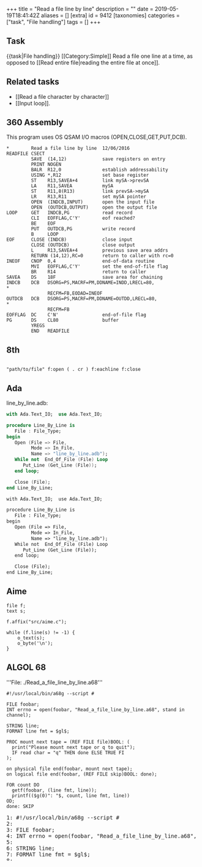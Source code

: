 +++
title = "Read a file line by line"
description = ""
date = 2019-05-19T18:41:42Z
aliases = []
[extra]
id = 9412
[taxonomies]
categories = ["task", "File handling"]
tags = []
+++

## Task

{{task|File handling}} [[Category:Simple]]
Read a file one line at a time,
as opposed to [[Read entire file|reading the entire file at once]].


## Related tasks

* [[Read a file character by character]]
* [[Input loop]].





## 360 Assembly

This program uses OS QSAM I/O macros (OPEN,CLOSE,GET,PUT,DCB).

```360asm
*        Read a file line by line  12/06/2016
READFILE CSECT
         SAVE  (14,12)             save registers on entry
         PRINT NOGEN
         BALR  R12,0               establish addressability
         USING *,R12               set base register
         ST    R13,SAVEA+4         link mySA->prevSA
         LA    R11,SAVEA           mySA
         ST    R11,8(R13)          link prevSA->mySA
         LR    R13,R11             set mySA pointer
         OPEN  (INDCB,INPUT)       open the input file
         OPEN  (OUTDCB,OUTPUT)     open the output file
LOOP     GET   INDCB,PG            read record
         CLI   EOFFLAG,C'Y'        eof reached?
         BE    EOF
         PUT   OUTDCB,PG           write record
         B     LOOP
EOF      CLOSE (INDCB)             close input
         CLOSE (OUTDCB)            close output
         L     R13,SAVEA+4         previous save area addrs
         RETURN (14,12),RC=0       return to caller with rc=0
INEOF    CNOP  0,4                 end-of-data routine
         MVI   EOFFLAG,C'Y'        set the end-of-file flag
         BR    R14                 return to caller
SAVEA    DS    18F                 save area for chaining
INDCB    DCB   DSORG=PS,MACRF=PM,DDNAME=INDD,LRECL=80,                 *
               RECFM=FB,EODAD=INEOF
OUTDCB   DCB   DSORG=PS,MACRF=PM,DDNAME=OUTDD,LRECL=80,                *
               RECFM=FB
EOFFLAG  DC    C'N'                end-of-file flag
PG       DS    CL80                buffer
         YREGS
         END   READFILE
```



## 8th


```forth

"path/to/file" f:open ( . cr ) f:eachline f:close

```



## Ada

line_by_line.adb:

```Ada
with Ada.Text_IO;  use Ada.Text_IO;

procedure Line_By_Line is
   File : File_Type;
begin
   Open (File => File,
         Mode => In_File,
         Name => "line_by_line.adb");
   While not  End_Of_File (File) Loop
      Put_Line (Get_Line (File));
   end loop;

   Close (File);
end Line_By_Line;

```


```txt
with Ada.Text_IO;  use Ada.Text_IO;

procedure Line_By_Line is
   File : File_Type;
begin
   Open (File => File,
         Mode => In_File,
         Name => "line_by_line.adb");
   While not  End_Of_File (File) Loop
      Put_Line (Get_Line (File));
   end loop;

   Close (File);
end Line_By_Line;

```



## Aime


```aime
file f;
text s;

f.affix("src/aime.c");

while (f.line(s) != -1) {
    o_text(s);
    o_byte('\n');
}
```



## ALGOL 68

'''File: ./Read_a_file_line_by_line.a68'''
```algol68
#!/usr/local/bin/a68g --script #

FILE foobar;
INT errno = open(foobar, "Read_a_file_line_by_line.a68", stand in channel);

STRING line;
FORMAT line fmt = $gl$;

PROC mount next tape = (REF FILE file)BOOL: (
  print("Please mount next tape or q to quit");
  IF read char = "q" THEN done ELSE TRUE FI
);

on physical file end(foobar, mount next tape);
on logical file end(foobar, (REF FILE skip)BOOL: done);

FOR count DO
  getf(foobar, (line fmt, line));
  printf(($g(0)": "$, count, line fmt, line))
OD;
done: SKIP
```

<pre style="height:15ex;overflow:scroll">
1: #!/usr/local/bin/a68g --script #
2:
3: FILE foobar;
4: INT errno = open(foobar, "Read_a_file_line_by_line.a68", stand in channel);
5:
6: STRING line;
7: FORMAT line fmt = $gl$;
8:
9: PROC mount next tape = (REF FILE file)BOOL: (
10:   print("Please mount next tape or q to quit");
11:   IF read char = "q" THEN done ELSE TRUE FI
12: );
13:
14: on physical file end(foobar, mount next tape);
15: on logical file end(foobar, (REF FILE skip)BOOL: done);
16:
17: FOR count DO
18:   getf(foobar, (line fmt, line));
19:   printf(($g(0)": "$, count, line fmt, line))
20: OD;
21: done: SKIP

```



## Astro


```python
for line in lines open('input.txt'):
    print line

```



## ARM Assembly

```ARM Assembly

/* ARM assembly Raspberry PI  */
/*  program readfile.s   */

/* Constantes    */
.equ STDOUT, 1                           @ Linux output console
.equ EXIT,   1                           @ Linux syscall
.equ READ,   3
.equ WRITE,  4
.equ OPEN,   5
.equ CLOSE,  6

.equ O_RDWR,  0x0002                    @ open for reading and writing

.equ BUFFERSIZE,          100
.equ LINESIZE,            100

/*******************************************/
/* Structures                               */
/********************************************/
/* structure read file*/
    .struct  0
readfile_Fd:                           @ File descriptor
    .struct  readfile_Fd + 4
readfile_buffer:                       @ read buffer
    .struct  readfile_buffer + 4
readfile_buffersize:                   @ buffer size
    .struct  readfile_buffersize + 4
readfile_line:                         @ line buffer
    .struct  readfile_line + 4
readfile_linesize:                     @ line buffer size
    .struct  readfile_linesize + 4
readfile_pointer:
    .struct  readfile_pointer + 4      @ read pointer  (init to buffer size + 1)
readfile_end:
/* Initialized data */
.data
szFileName:              .asciz "fictest.txt"
szCarriageReturn:        .asciz "\n"
/* datas error display */
szMessErreur:        .asciz "Error detected.\n"
szMessErr:           .ascii "Error code hexa : "
sHexa:               .space 9,' '
                     .ascii "  decimal :  "
sDeci:               .space 15,' '
                     .asciz "\n"

/* UnInitialized data */
.bss
sBuffer:             .skip BUFFERSIZE             @ buffer result
szLineBuffer:        .skip LINESIZE
.align 4
stReadFile:          .skip readfile_end

/*  code section */
.text
.global main
main:
    ldr r0,iAdrszFileName               @ File name
    mov r1,#O_RDWR                      @  flags
    mov r2,#0                           @ mode
    mov r7,#OPEN                        @ open file
    svc #0
    cmp r0,#0                           @ error ?
    ble error
    ldr r1,iAdrstReadFile               @ init struture readfile
    str r0,[r1,#readfile_Fd]            @ save FD in structure
    ldr r0,iAdrsBuffer                  @ buffer address
    str r0,[r1,#readfile_buffer]
    mov r0,#BUFFERSIZE                  @ buffer size
    str r0,[r1,#readfile_buffersize]
    ldr r0,iAdrszLineBuffer             @ line buffer address
    str r0,[r1,#readfile_line]
    mov r0,#LINESIZE                    @ line buffer size
    str r0,[r1,#readfile_linesize]
    mov r0,#BUFFERSIZE + 1              @ init read pointer
    str r0,[r1,#readfile_pointer]
1:                                      @ begin read loop
    mov r0,r1
    bl readLineFile
    cmp r0,#0
    beq end                             @ end loop
    blt error

    ldr r0,iAdrszLineBuffer             @  display line
    bl affichageMess
    ldr r0,iAdrszCarriageReturn         @ display line return
    bl affichageMess
    b 1b                                @ and loop

end:
    ldr r1,iAdrstReadFile
    ldr r0,[r1,#readfile_Fd]            @ load FD to structure
    mov r7, #CLOSE                      @ call system close file
    svc #0
    cmp r0,#0
    blt error
    mov r0,#0                           @ return code
    b 100f
error:
    ldr r1,iAdrszMessErreur             @ error message
    bl   displayError
    mov r0,#1                           @ return error code
100:                                    @ standard end of the program
    mov r7, #EXIT                       @ request to exit program
    svc 0                               @ perform system call
iAdrsBuffer:               .int sBuffer
iAdrszFileName:            .int szFileName
iAdrszMessErreur:          .int szMessErreur
iAdrszCarriageReturn:      .int szCarriageReturn
iAdrstReadFile:            .int stReadFile
iAdrszLineBuffer:          .int szLineBuffer
/******************************************************************/
/*     sub strings  index start  number of characters             */
/******************************************************************/
/* r0 contains the address of the structure */
/* r0 returns number of characters or -1 if error */
readLineFile:
    push {r1-r8,lr}                             @ save  registers
    mov r4,r0                                   @ save structure
    ldr r1,[r4,#readfile_buffer]
    ldr r2,[r4,#readfile_buffersize]
    ldr r5,[r4,#readfile_pointer]
    ldr r6,[r4,#readfile_linesize]
    ldr r7,[r4,#readfile_buffersize]
    ldr r8,[r4,#readfile_line]
    mov r3,#0                                   @ line pointer
    strb r3,[r8,r3]                             @ store zéro in line buffer
    cmp r5,r2                                   @ pointer buffer < buffer size ?
    ble 2f                                      @ no file read
1:                                              @ loop read file
    ldr r0,[r4,#readfile_Fd]
    mov r7,#READ                                @ call system read file
    svc 0
    cmp r0,#0                                   @ error read or end ?
    ble 100f
    mov r7,r0                                   @ number of read characters
    mov r5,#0                                   @ init buffer pointer

2:                                              @ begin loop copy characters
    ldrb r0,[r1,r5]                             @ load 1 character read buffer
    cmp r0,#0x0A                                @ end line ?
    beq 4f
    strb r0,[r8,r3]                             @ store character in line buffer
    add r3,#1                                   @ increment pointer line
    cmp r3,r6
    movgt r0,#-2                                @ line buffer too small -> error
    bgt 100f
    add r5,#1                                   @ increment buffer pointer
    cmp r5,r2                                   @ end buffer ?
    bge 1b                                      @ yes new read
    cmp r5,r7                                   @ read characters ?
    blt 2b                                      @ no loop
                                                @ final
    cmp r3,#0                                   @ no characters in line buffer ?
    beq 100f
4:
    mov r0,#0
    strb r0,[r8,r3]                             @ store zéro final
    add r5,#1
    str r5,[r4,#readfile_pointer]               @ store pointer in structure
    str r7,[r4,#readfile_buffersize]            @ store number of last characters
    mov r0,r3                                   @ return length of line
100:
    pop {r1-r8,lr}                              @ restaur registers
    bx lr                                       @ return

/******************************************************************/
/*     display text with size calculation                         */
/******************************************************************/
/* r0 contains the address of the message */
affichageMess:
    push {r0,r1,r2,r7,lr}                       @ save  registers
    mov r2,#0                                   @ counter length */
1:                                              @ loop length calculation
    ldrb r1,[r0,r2]                             @ read octet start position + index
    cmp r1,#0                                   @ if 0 its over
    addne r2,r2,#1                              @ else add 1 in the length
    bne 1b                                      @ and loop
                                                @ so here r2 contains the length of the message
    mov r1,r0                                   @ address message in r1
    mov r0,#STDOUT                              @ code to write to the standard output Linux
    mov r7, #WRITE                              @ code call system "write"
    svc #0                                      @ call system
    pop {r0,r1,r2,r7,lr}                        @ restaur registers
    bx lr                                       @ return
/***************************************************/
/*   display error message                        */
/***************************************************/
/* r0 contains error code  r1 : message address */
displayError:
    push {r0-r2,lr}                         @ save registers
    mov r2,r0                               @ save error code
    mov r0,r1
    bl affichageMess
    mov r0,r2                               @ error code
    ldr r1,iAdrsHexa
    bl conversion16                         @ conversion hexa
    mov r0,r2                               @ error code
    ldr r1,iAdrsDeci                        @ result address
    bl conversion10S                        @ conversion decimale
    ldr r0,iAdrszMessErr                    @ display error message
    bl affichageMess
100:
    pop {r0-r2,lr}                          @ restaur registers
    bx lr                                   @ return
iAdrszMessErr:                 .int szMessErr
iAdrsHexa:                     .int sHexa
iAdrsDeci:                     .int sDeci
/******************************************************************/
/*     Converting a register to hexadecimal                      */
/******************************************************************/
/* r0 contains value and r1 address area   */
conversion16:
    push {r1-r4,lr}                          @ save registers
    mov r2,#28                               @ start bit position
    mov r4,#0xF0000000                       @ mask
    mov r3,r0                                @ save entry value
1:                                           @ start loop
    and r0,r3,r4                             @ value register and mask
    lsr r0,r2                                @ move right
    cmp r0,#10                               @ compare value
    addlt r0,#48                             @ <10  ->digit
    addge r0,#55                             @ >10  ->letter A-F
    strb r0,[r1],#1                          @ store digit on area and + 1 in area address
    lsr r4,#4                                @ shift mask 4 positions
    subs r2,#4                               @ counter bits - 4 <= zero  ?
    bge 1b                                   @ no -> loop

100:
    pop {r1-r4,lr}                                     @ restaur registers
    bx lr
/***************************************************/
/*  Converting a register to a signed decimal      */
/***************************************************/
/* r0 contains value and r1 area address    */
conversion10S:
    push {r0-r4,lr}       @ save registers
    mov r2,r1             @ debut zone stockage
    mov r3,#'+'           @ par defaut le signe est +
    cmp r0,#0             @ negative number ?
    movlt r3,#'-'         @ yes
    mvnlt r0,r0           @ number inversion
    addlt r0,#1
    mov r4,#10            @ length area
1:                        @ start loop
    bl divisionpar10U
    add r1,#48            @ digit
    strb r1,[r2,r4]       @ store digit on area
    sub r4,r4,#1          @ previous position
    cmp r0,#0             @ stop if quotient = 0
    bne 1b

    strb r3,[r2,r4]       @ store signe
    subs r4,r4,#1         @ previous position
    blt  100f             @ if r4 < 0 -> end

    mov r1,#' '           @ space
2:
    strb r1,[r2,r4]       @store byte space
    subs r4,r4,#1         @ previous position
    bge 2b                @ loop if r4 > 0
100:
    pop {r0-r4,lr}        @ restaur registers
    bx lr
/***************************************************/
/*   division par 10   unsigned                    */
/***************************************************/
/* r0 dividende   */
/* r0 quotient    */
/* r1 remainder   */
divisionpar10U:
    push {r2,r3,r4, lr}
    mov r4,r0                                          @ save value
    //mov r3,#0xCCCD                                   @ r3 <- magic_number lower  raspberry 3
    //movt r3,#0xCCCC                                  @ r3 <- magic_number higter raspberry 3
    ldr r3,iMagicNumber                                @ r3 <- magic_number    raspberry 1 2
    umull r1, r2, r3, r0                               @ r1<- Lower32Bits(r1*r0) r2<- Upper32Bits(r1*r0)
    mov r0, r2, LSR #3                                 @ r2 <- r2 >> shift 3
    add r2,r0,r0, lsl #2                               @ r2 <- r0 * 5
    sub r1,r4,r2, lsl #1                               @ r1 <- r4 - (r2 * 2)  = r4 - (r0 * 10)
    pop {r2,r3,r4,lr}
    bx lr                                              @ leave function
iMagicNumber:  	.int 0xCCCCCCCD


```



## AutoHotkey



```AutoHotkey
; --> Prompt the user to select the file being read

FileSelectFile, File, 1, %A_ScriptDir%, Select the (text) file to read, Documents (*.txt) ; Could of course be set to support other filetypes
If Errorlevel ; If no file selected
	ExitApp

; --> Main loop: Input (File), Output (Text)

Loop
{
FileReadLine, Line, %File%, %A_Index% ; Reads line N (where N is loop iteration)
if Errorlevel ; If line does not exist, break loop
	break
Text .= A_Index ". " Line . "`n" ; Appends the line to the variable "Text", adding line number before & new line after
}

; --> Delivers the output as a text file

FileDelete, Output.txt ; Makes sure output is clear before writing
FileAppend, %Text%, Output.txt ; Writes the result to Output.txt
Run Output.txt ; Shows the created file
```



## AWK

Reading files line-by-line is the standard operation of awk.

'''One-liner:'''

```AWK
awk '{ print $0 }' filename
```


'''Shorter:'''

Printing the input is the default-action for matching lines,
and "1" evaluates to "True",

so this is the shortest possible awk-program
(not counting the [[Empty program]]):

```AWK
awk '1' filename
```


'''Longer:'''

Reading several files, with some processing:

```AWK
# usage: awk  -f readlines.awk  *.txt
BEGIN  { print "# Reading..." }
FNR==1 { f++; print "# File #" f, ":", FILENAME }
/^#/   { c++; next }               # skip lines starting with "#", but count them
/you/  { gsub("to", "TO") }        # change text in lines with "you" somewhere
/TO/   { print FNR,":",$0; next }  # print with line-number
       { print }                   # same as "print $0"
END    { print "# Done with", f, "file(s), with a total of", NR, "lines." }
END    { print "# Comment-lines:", c }
```

Note:
* The variables c and f are initialized automatically to 0
*  NR is the number of records read so far, for all files read
* FNR is the number of records read from the current file
* There can be multiple BEGIN and END-blocks
```txt

# This is the file input.txt
you can use it
to provide input
to your program to do
some processing.

```

```txt

# Reading...
# File #1 : input.txt
you can use it
to provide input
4 : TO your program TO do
some processing.
# Done with 1 file(s), with a total of 5 lines.
# Comment-lines: 1

```



## BASIC


=
## BaCon
=

```freebasic
' Read a file line by line
filename$ = "readlines.bac"
OPEN filename$ FOR READING AS fh
READLN fl$ FROM fh
WHILE ISFALSE(ENDFILE(fh))
    INCR lines
    READLN fl$ FROM fh
WEND
PRINT lines, " lines in ", filename$
CLOSE FILE fh
```


```txt
prompt$ ./readlines
10 lines in readlines.bac
```


==={{header|IS-BASIC}}===
<lang IS-BASIC>100 INPUT PROMPT "Filename: ":NAME$
110 OPEN #1:NAME$ ACCESS INPUT
120 COPY FROM #1 TO #0
130 CLOSE #1
```


=
## Locomotive Basic
=


```locobasic
10 OPENIN"foo.txt"
20 WHILE NOT EOF
30 LINE INPUT#9,i$
40 PRINT i$
50 WEND
```


=
## ZX Spectrum Basic
=
The tape recorder interface does not support fragmented reads, because tape recorder start and stop is not atomic, (and a leadin is required for tape input).
However, the microdrive does support fragmented reads.
In the following example, we read a file line by line from a file on microdrive 1.


```basic
10 REM open my file for input
20 OPEN #4;"m";1;"MYFILE": REM stream 4 is the first available for general purpose
30 INPUT #4; LINE a$: REM a$ will hold our line from the file
40 REM because we do not know how many lines are in the file, we need an error trap
50 REM to gracefully exit when the file is read. (omitted from this example)
60 REM to prevent an error at end of file, place a handler here
100 GOTO 30
```



## Batch File

This takes account on the blank lines, because FOR ignores blank lines when reading a file.

```dos
@echo off
rem delayed expansion must be disabled before the FOR command.
setlocal disabledelayedexpansion
for /f "tokens=1* delims=]" %%A in ('type "File.txt"^|find /v /n ""') do (
	set var=%%B
	setlocal enabledelayedexpansion
		echo(!var!
	endlocal
)
```



## BBC BASIC

This method is appropriate if the lines are terminated by a single CR or LF:

```bbcbasic
      file% = OPENIN("*.txt")
      IF file%=0 ERROR 100, "File could not be opened"
      WHILE NOT EOF#file%
        a$ = GET$#file%
      ENDWHILE
      CLOSE #file%
```

This method is appropriate if the lines are terminated by a CRLF pair:

```bbcbasic
      file% = OPENIN("*.txt")
      IF file%=0 ERROR 100, "File could not be opened"
      WHILE NOT EOF#file%
        INPUT #file%, a$
        IF ASCa$=10 a$ = MID$(a$,2)
      ENDWHILE
      CLOSE #file%
```



## Bracmat

<code>fil</code> is a relatively low level Bracmat function for manipulating files. Depending on the parameters it opens, closes, reads, writes a file or reads or sets the file position.

```bracmat
  fil$("test.txt",r)    { r opens a text file, rb opens a binary file for reading }
& fil$(,STR,\n)         { first argument empty: same as before (i.e. "test.txt") }
                        { if \n were replaced by e.g. "\n\t " we would read word-wise instead }
& 0:?lineno
&   whl
  ' ( fil$:(?line.?sep) { "sep" contains found stop character, i.e. \n }
    & put$(line (1+!lineno:?lineno) ":" !line \n)
    )
& (fil$(,SET,-1)|);     { Setting file position before start closes file, and fails.
                          Therefore the | }
```



## Brat


```brat
include :file

file.each_line "foobar.txt" { line |
  p line
}
```



## C


### with fgets


```c
/*
 * Read (and write) the standard input file
 * linie-by-line. This version is for ASCII
 * encoded text files.
 */
#include <stdio.h>

/*
 * BUFSIZE is a max size of line plus 1.
 *
 * It would be nice to dynamically allocate  bigger buffer for longer lines etc.
 * - but this example is as simple as possible. Dynamic buffer allocation from
 * the heap may not be a good idea as it seems, because it can cause memory
 * segmentation in embeded systems.
 */
#define BUFSIZE 1024

int main(void)
{
    static char buffer[BUFSIZE];

    /*
     * Never use gets() instead fgets(), because gets()
     * is a really unsafe function.
     */
    while (fgets(buffer, BUFSIZE, stdin))
        puts(buffer);

    return 0;
}
```



### with getline


```C
// From manpage for "getline"

#include <stdio.h>
#include <stdlib.h>

int main(void)
{
	FILE *stream;
	char *line = NULL;
	size_t len = 0;
	ssize_t read;

	stream = fopen("file.txt", "r");
	if (stream == NULL)
		exit(EXIT_FAILURE);

	while ((read = getline(&line, &len, stream)) != -1) {
		printf("Retrieved line of length %u :\n", read);
		printf("%s", line);
	}

	free(line);
	fclose(stream);
	exit(EXIT_SUCCESS);
}
```


=== Using mmap() ===
Implementation using mmap syscall.  Works on Linux 2.6.* and on *BSDs.  Line reading routine takes a callback function, each line is passed into callback as begin and end pointer.  Let OS handle your memory pages, we don't need no stinking mallocs.

```c
#include <stdio.h>
#include <sys/types.h>
#include <sys/stat.h>
#include <fcntl.h>
#include <unistd.h>
#include <sys/mman.h>
#include <errno.h>
#include <err.h>

int read_lines(const char * fname, int (*call_back)(const char*, const char*))
{
        int fd = open(fname, O_RDONLY);
        struct stat fs;
        char *buf, *buf_end;
        char *begin, *end, c;

        if (fd == -1) {
                err(1, "open: %s", fname);
                return 0;
        }

        if (fstat(fd, &fs) == -1) {
                err(1, "stat: %s", fname);
                return 0;
        }

        /* fs.st_size could have been 0 actually */
        buf = mmap(0, fs.st_size, PROT_READ, MAP_SHARED, fd, 0);
        if (buf == (void*) -1) {
                err(1, "mmap: %s", fname);
                close(fd);
                return 0;
        }

        buf_end = buf + fs.st_size;

        begin = end = buf;
        while (1) {
                if (! (*end == '\r' || *end == '\n')) {
                        if (++end < buf_end) continue;
                } else if (1 + end < buf_end) {
                        /* see if we got "\r\n" or "\n\r" here */
                        c = *(1 + end);
                        if ( (c == '\r' || c == '\n') && c != *end)
                                ++end;
                }

                /* call the call back and check error indication. Announce
                   error here, because we didn't tell call_back the file name */
                if (! call_back(begin, end)) {
                        err(1, "[callback] %s", fname);
                        break;
                }

                if ((begin = ++end) >= buf_end)
                        break;
        }

        munmap(buf, fs.st_size);
        close(fd);
        return 1;
}

int print_line(const char* begin, const char* end)
{
        if (write(fileno(stdout), begin, end - begin + 1) == -1) {
                return 0;
        }
        return 1;
}

int main()
{
        return read_lines("test.ps", print_line) ? 0 : 1;
}

```



## C++

```cpp
#include <fstream>
#include <string>
#include <iostream>

int main( int argc , char** argv ) {
   int linecount = 0 ;
   std::string line  ;
   std::ifstream infile( argv[ 1 ] ) ; // input file stream
   if ( infile ) {
      while ( getline( infile , line ) ) {
	 std::cout << linecount << ": "
                   << line      << '\n' ;  //supposing '\n' to be line end
	 linecount++ ;
      }
   }
   infile.close( ) ;
   return 0 ;
}
```



### =using std::getline=


```txt

"thefile.txt"
888 4432
100  -25
doggie

```



```cpp

#include <fstream>
#include <iostream>
#include <sstream>
#include <string>

int main()
{
  std::ifstream infile("thefile.txt");
  std::string line;
  while (std::getline(infile, line) )
     {
        std::istringstream iss(line);
        int a, b;
        if (!(iss >> a >> b)) { break; } // if no error a and b get values from file

        std::cout << "a:\t" << a <<"\n";
        std::cout << "b:\t" << b <<"\n";
     }
      std::cout << "finished" << std::endl;
}
```


```txt

a: 888
b: 4432
a: 100
b: -25
finished


```



```cpp
#include <Core/Core.h>

using namespace Upp;

CONSOLE_APP_MAIN
{
	FileIn in(CommandLine()[0]);
	while(in && !in.IsEof())
		Cout().PutLine(in.GetLine());
}
```



## C#

'File.ReadLines' reads the lines of a file which could easily be stepped through.

```c#
foreach (string readLine in File.ReadLines("FileName"))
  DoSomething(readLine);
```

A full code may look like;

```c#
using System;
using System.IO;
using System.Text;

namespace RosettaCode
{
  internal class Program
  {
    private static void Main()
    {
      var sb = new StringBuilder();
      string F = "File.txt";

      // Read a file, line by line.
      try
      {
        foreach (string readLine in File.ReadLines(F))
        {
          // Use the data in some way...
          sb.Append(readLine);
          sb.Append("\n");
        }
      }
      catch (Exception exception)
      {
        Console.WriteLine(exception.Message);
        Environment.Exit(1);
      }

      // Preset the results
      Console.WriteLine(sb.ToString());
    }
  }
}
```



## Clojure



```Clojure

(with-open [r (clojure.java.io/reader "some-file.txt")]
   (doseq [l (line-seq r)]
     (println l)))

```



## COBOL


```cobol
       IDENTIFICATION DIVISION.
       PROGRAM-ID. read-file-line-by-line.

       ENVIRONMENT DIVISION.
       INPUT-OUTPUT SECTION.
       FILE-CONTROL.
           SELECT input-file ASSIGN TO "input.txt"
               ORGANIZATION LINE SEQUENTIAL
               FILE STATUS input-file-status.

       DATA DIVISION.
       FILE SECTION.
       FD  input-file.
       01  input-record PIC X(256).

       WORKING-STORAGE SECTION.
       01  input-file-status PIC 99.
           88  file-is-ok    VALUE 0.
           88  end-of-file   VALUE 10.

       01  line-count        PIC 9(6).

       PROCEDURE DIVISION.
           OPEN INPUT input-file
           IF NOT file-is-ok
               DISPLAY "The file could not be opened."
               GOBACK
           END-IF

           PERFORM VARYING line-count FROM 1 BY 1 UNTIL end-of-file
               READ input-file
               DISPLAY line-count ": " FUNCTION TRIM(input-record)
           END-PERFORM

           CLOSE input-file

           GOBACK
           .
```



## CoffeeScript

```coffeescript

# This module shows two ways to read a file line-by-line in node.js.
fs = require 'fs'

# First, let's keep things simple, and do things synchronously.  This
# approach is well-suited for simple scripts.
do ->
  fn = "read_file.coffee"
  for line in fs.readFileSync(fn).toString().split '\n'
    console.log line
  console.log "DONE SYNC!"

# Now let's complicate things.
#
# Use the following code when files are large, and memory is
# constrained and/or where you want a large amount of concurrency.
#
# Protocol:
#   Call LineByLineReader, which calls back to you with a reader.
#   The reader has two methods.
#      next_line: call to this when you want a new line
#      close: call this when you are done using the file before
#         it has been read completely
#
#   When you call next_line, you must supply two callbacks:
#     line_cb: called back when there is a line of text
#     done_cb: called back when there is no more text in the file
LineByLineReader = (fn, cb) ->
  fs.open fn, 'r', (err, fd) ->
    bufsize = 256
    pos = 0
    text = ''
    eof = false
    closed = false
    reader =
      next_line: (line_cb, done_cb) ->
        if eof
          if text
            last_line = text
            text = ''
            line_cb last_line
          else
            done_cb()
          return

        new_line_index = text.indexOf '\n'
        if new_line_index >= 0
          line = text.substr 0, new_line_index
          text = text.substr new_line_index + 1, text.length - new_line_index - 1
          line_cb line
        else
          frag = new Buffer(bufsize)
          fs.read fd, frag, 0, bufsize, pos, (err, bytesRead) ->
            s = frag.toString('utf8', 0, bytesRead)
            text += s
            pos += bytesRead
            if (bytesRead)
              reader.next_line line_cb, done_cb
            else
              eof = true
              fs.closeSync(fd)
              closed = true
              reader.next_line line_cb, done_cb
        close: ->
          # The reader should call this if they abandon mid-file.
          fs.closeSync(fd) unless closed

    cb reader

# Test our interface here.
do ->
  console.log '---'
  fn = 'read_file.coffee'
  LineByLineReader fn, (reader) ->
    callbacks =
      process_line: (line) ->
         console.log line
         reader.next_line callbacks.process_line, callbacks.all_done
      all_done: ->
        console.log "DONE ASYNC!"
    reader.next_line callbacks.process_line, callbacks.all_done

```



## Common Lisp


```lisp
(with-open-file (input "file.txt")
   (loop for line = (read-line input nil)
      while line do (format t "~a~%" line)))
```



## D


```d
void main() {
    import std.stdio;

    foreach (line; "read_a_file_line_by_line.d".File.byLine)
        line.writeln;
}
```

The File is managed by reference count, and it gets closed when it gets out of scope or it changes. The 'line' is a char[] (with newline), so if you need a string you have to idup it.

## DCL


```DCL
$ open input input.txt
$ loop:
$  read /end_of_file = done input line
$  goto loop
$ done:
$ close input
```


## Delphi


```Delphi

   procedure ReadFileByLine;
   var
      TextFile: text;
      TextLine: String;
   begin
      Assign(TextFile, 'c:\test.txt');
      Reset(TextFile);
      while not Eof(TextFile) do
         Readln(TextFile, TextLine);
      CloseFile(TextFile);
   end;

```

The example file (above) '''"c:\test.txt"''' is assigned to the text file variable '''"TextFile"''' is opened and any line is read in a loop into the string variable '''"TextLine"'''.


```Delphi

procedure ReadFileByLine;
   var
      TextLines :  TStringList;
      i         :  Integer;
   begin
      TextLines := TStringList.Create;
      TextLines.LoadFromFile('c:\text.txt');
      for i := 0 to TextLines.count -1 do
      ShowMessage(TextLines[i]);
   end;

```


Above uses the powerful utility classs type [http://www.delphibasics.co.uk/RTL.asp?Name=TStringList TStringList]  from Classes Unit

See also GNU LGPL (Delphi replacement) [http://www.lazarus.freepascal.org/ Lazarus IDE FreePascal] and specifically [http://wiki.lazarus.freepascal.org/TString_List-TString_Tutorial Lazarus FreePascal Equivalent for TStringList]

## Elena

ELENA 4.x :

```elena
import system'io;
import extensions;
import extensions'routines;

public program()
{
    File.assign:"file.txt".forEachLine(printingLn)
}
```



## Elixir

Two Slightly different solutions in the FileReader namespace

```Elixir

  defmodule FileReader do
    # Create a File.Stream and inspect each line
    def by_line(path) do
      File.stream!(path)
        |> Stream.map(&(IO.inspect(&1)))
	|> Stream.run
      end

    def bin_line(path) do
    # Build the stream in binary instead for performance increase
      case File.open(path) do
        # File returns a tuple, {:ok,file}, if successful
        {:ok, file} ->
	  IO.binstream(file, :line)
	    |> Stream.map(&(IO.inspect(&1)))
	    |> Stream.run
	# And returns {:error,reason} if unsuccessful
	{:error,reason} ->
	# Use Erlang's format_error to return an error string
	  :file.format_error(reason)
      end
    end
  end

```



## Erlang

read_a_file_line_by_line:into_list/1 is used by [[Read_a_specific_line_from_a_file]]. If this task is updated keep backwards compatibility, or change [[Read_a_specific_line_from_a_file]], too.

```erlang

-module( read_a_file_line_by_line ).

-export( [into_list/1] ).

into_list( File ) ->
        {ok, IO} = file:open( File, [read] ),
        into_list( io:get_line(IO, ''), IO, [] ).


into_list( eof, _IO, Acc ) -> lists:reverse( Acc );
into_list( {error, _Error}, _IO, Acc ) -> lists:reverse( Acc );
into_list( Line, IO, Acc ) -> into_list( io:get_line(IO, ''), IO, [Line | Acc] ).

```


```txt

6> read_a_file_line_by_line:into_list("read_a_file_line_by_line.erl").
["-module( read_a_file_line_by_line ).\n","\n",
 "-export( [into_list/1] ).\n","\n","into_list( File ) ->\n",
 "\t{ok, IO} = file:open( File, [read] ),\n",
 "\tinto_list( io:get_line(IO, ''), IO, [] ).\n","\n","\n",
 "into_list( eof, _IO, Acc ) -> lists:reverse( Acc );\n",
 "into_list( {error, _Error}, _IO, Acc ) -> lists:reverse( Acc );\n",
 "into_list( Line, IO, Acc ) -> into_list( io:get_line(IO, ''), IO, [Line | Acc] ).\n"]

```



## ERRE


```ERRE

PROGRAM LETTURA

EXCEPTION
    FERROR%=TRUE        ! si e' verificata l'eccezione !
    PRINT("Il file richiesto non esiste .....")
END EXCEPTION

BEGIN
    FERROR%=FALSE
    PRINT("Nome del file";)
    INPUT(FILE$)      ! chiede il nome del file
    OPEN("I",1,FILE$) ! apre un file sequenziale in lettura
      IF NOT FERROR% THEN
         REPEAT
           INPUT(LINE,#1,CH$)   ! legge una riga ....
           PRINT(CH$)           ! ... la stampa ...
         UNTIL EOF(1)           ! ... fine a fine file
      END IF
      PRINT
    CLOSE(1)          ! chiude il file
END PROGRAM

```

From ERRE manual: use an EXCEPTION to trap a "file not found" error. If you change INPUT(LINE statement with a GET you can read the file one character at time.


## Euphoria


```euphoria
constant cmd = command_line()
constant filename = cmd[2]
constant fn = open(filename,"r")
integer i
i = 1
object x
while 1 do
    x = gets(fn)
    if atom(x) then
        exit
    end if
    printf(1,"%2d: %s",{i,x})
    i += 1
end while
close(fn)
```


```txt
 1: constant cmd = command_line()
 2: constant filename = cmd[2]
 3: constant fn = open(filename,"r")
 4: integer i
 5: i = 1
 6: object x
 7: while 1 do
 8:     x = gets(fn)
 9:     if atom(x) then
10:         exit
11:     end if
12:     printf(1,"%2d: %s",{i,x})
13:     i += 1
14: end while
15: close(fn)

```



=={{header|F_Sharp|F#}}==
Using DotNet's [http://msdn.microsoft.com/en-us/library/dd383503.aspx System.IO.File.ReadLines] iterator:

```fsharp
open System.IO

[<EntryPoint>]
let main argv =
    File.ReadLines(argv.[0]) |> Seq.iter (printfn "%s")
    0
```



## Factor



```factor
 "path/to/file" utf8 [ [ readln dup [ print ] when* ] loop ] with-file-reader
```



## Fantom


Reads each line from the file "data.txt".


```fantom

class Main
{
  Void main ()
  {
    File (`data.txt`).eachLine |Str line|
    {
      echo ("Line: $line")
    }
  }
}

```



## Forth



```forth
4096 constant max-line

: third ( A b c -- A b c A )
  >r over r> swap ;

: read-lines ( fileid -- )
  begin  pad max-line third read-line throw
  while  pad swap  ( fileid c-addr u )  \ string excludes the newline
         2drop
  repeat 2drop ;
```



## Fortran


### Old Fortran

Usually, one reads a file with some idea what is in the file and some purpose behind reading it. For this task, suppose that the file just contains plain text, and the text is to be listed, line by line, to the end of the file. The remaining question is how long is the longest record? Some systems enable the reading of a record into a variable that is made big enough to hold whatever the record contains, though perhaps only up to some integer limit such as 65535. Fortran 2000 has formalised the provision of character variables whose size is determined when assigned to (as in <code>TEXT = "This"//"That"</code> where character variable TEXT is reallocated memory so as to hold eight characters, as needed for the assignment) but without a F2000 compiler to test, it is not clear that this arrangement will work for READ statements as well.

So one is faced again with the question "How long is a piece of string?" when choosing a predefined size. I have confronted a singularly witless format for supplying electricity data that would write up to an entire year's worth of half-hourly values to one line though it might be used to write just a few day's worth of data also. The header line specified the date and time slot for each column as <code>Country,Island,Node,MEAN Energy,01AUG2010 Daily ENERGY,01AUG2010 01,01AUG2010 02,01AUG2010 03, ''etc.''</code> so all-in-all it was less trouble to specify CHARACTER*246810 for the input record scratchpad so as not to have to struggle with piecemeal input. In this example, change the value of ENUFF.

A common extension after F77 was the "Q" format, which returns the number of characters yet to be read in the input record. In its absence, one would have to just read the input with A format, and if the input record was shorter than ENUFF, then trailing spaces would be appended to ALINE and if ALINE was capacious then this would waste time. Similarly, for output, trailing spaces should be trimmed off, which means that if the input record contained trailing spaces, they would be lost. The scheme here, available via F90 is to use the Q format feature to determine how long the record is, then, request only that many characters to be placed in ALINE, and, write that many characters to the output which will thereby include any supplied trailing spaces. However, there must of course be no attempt to cram any more than ENUFF characters into ALINE, thus the MIN(L,ENUFF) in the READ statement, where the calculation is done on-the-fly. As well, should L be greater than ENUFF this is worth some remark, and in a way that cannot be confused with a listing line, each of which is prefixed by the record number. The default integer size is 32 bit so the numbers could be large but to avoid annoying blank space in the message, I0 format is used. Earlier Fortrans do not allow this, so one might specify I9.

On the other hand, the output device might be less than accommodating when presented with a line longer than it can print: lineprinters typically printed 120, 132 or maybe 144 characters to a line with anything beyond that ignored if it were not a cause for immediate termination. Thus, the WRITE statement could be augmented with <code>ERR = ''label'', END = ''label''</code> in hope of recovery attempts. If output were to a disc file, the END might be activated on running out of disc space but with windows the system would probably have crashed already. Given a long line to print a teletype printer would just hammer away at the last printing position, but more refined printers would start new lines as needed. I have used a dot-matrix printer that with lineprinter paper could be set to print some 360 cramped characters to a line, and have seen photographs of a special accountant's typewriter with a platen about four feet long. Then for spreadsheet users, there arrived a special printing prog, SIDEWAYS.

Peripheral to the task of reading a file line-by-line is the blather about specifying the file name and opening it. The OPEN statement allows for jumping to an ERR label (just as the READ statement has a jump for end-of-file), and carrying an IOSTAT value to specify the nature of the problem (invalid file name form, file access denied, etc.) but this is all very messy and the error codes are not the same across different systems either. I wish these statements were more like functions and returned TRUE/FALSE or a result code that could be tested in an IF-statement directly, as for example in Burroughs Algol where one could write something like <code>While Read(in) Stuff Do ... ;</code> - though a READ statement returned ''true'' for an I/O error, and ''false'' for success, so one defined ''Ican'' to be ''not'' and wrote <code>While Ican Read(in) Stuff Do ... ;</code>

In the absence of such error reception, ugly messages are presented as the prog. is cancelled, and the most common such error is to name a missing file. So, an INQUIRE statement to check first. This too should have an ERR and IOSTAT blather (the file name might be malformed) but enough is enough. The assignment direction for such codes as EXIST and IOSTAT is ''left'' to right rather than the usual right to left (as in FILE = FNAME), but rather than remember this, it is easiest to take advantage of Fortran's (complete) absence of reserved words and define a logical variable EXIST so that the statement is EXIST = EXIST, and the compiler and the programmer can go their own ways.

```Fortran

      INTEGER ENUFF		!A value has to be specified beforehand,.
      PARAMETER (ENUFF = 2468)	!Provide some provenance.
      CHARACTER*(ENUFF) ALINE	!A perfect size?
      CHARACTER*66 FNAME	!What about file name sizes?
      INTEGER LINPR,IN		!I/O unit numbers.
      INTEGER L,N		!A length, and a record counter.
      LOGICAL EXIST		!This can't be asked for in an "OPEN" statement.
      LINPR = 6			!Standard output via this unit number.
      IN = 10			!Some unit number for the input file.
      FNAME = "Read.for"	!Choose a file name.
      INQUIRE (FILE = FNAME, EXIST = EXIST)	!A basic question.
      IF (.NOT.EXIST) THEN		!Absent?
        WRITE (LINPR,1) FNAME		!Alas, name the absentee.
    1   FORMAT ("No sign of file ",A)	!The name might be mistyped.
        STOP "No file, no go."		!Give up.
      END IF				!So much for the most obvious mishap.
      OPEN (IN,FILE = FNAME, STATUS = "OLD", ACTION = "READ")	!For formatted input.

      N = 0		!No records read so far.
   10 READ (IN,11,END = 20) L,ALINE(1:MIN(L,ENUFF))	!Read only the L characters in the record, up to ENUFF.
   11 FORMAT (Q,A)		!Q = "how many characters yet to be read", A = characters with no limit.
      N = N + 1			!A record has been read.
      IF (L.GT.ENUFF) WRITE (LINPR,12) N,L,ENUFF	!Was it longer than ALINE could accommodate?
   12 FORMAT ("Record ",I0," has length ",I0,": my limit is ",I0)	!Yes. Explain.
      WRITE (LINPR,13) N,ALINE(1:MIN(L,ENUFF))	!Print the record, prefixed by the count.
   13 FORMAT (I9,":",A)		!Fixed number size for alignment.
      GO TO 10			!Do it again.

   20 CLOSE (IN)	!All done.
      END	!That's all.

```

With F90 and later it is possible to use an ALLOCATE statement to prepare a variable of a size determined at run time, so that one could for each record use the <code>Q</code> format code (or a new feature of the READ statement) to ascertain the size of the record about to be read, free the storage for the old ALINE and allocate a new sized ALINE, then read that record into ALINE. This avoids worrying about the record overflowing (or underflowing) ALINE, at the cost of hammering at the memory allocation process.

An alternative approach would be to read the file as UNFORMATTED, just reading binary into some convenient scratchpad and then write the content to the output device, which would make what it could of the ASCII world's dithering between CR, CRLF, LFCR and CR as end-of-record markers. However, this would not be reading the file line-by-line.


## FreeBASIC


```freebasic
' FB 1.05.0 Win64

Open "input.txt" For Input As #1
Dim line_ As String
While Not Eof(1)
  Line Input #1, line_  '' read each line
  Print line_           '' echo it to the console
Wend
Close #1
Print
Print "Press any key to quit"
Sleep
```



## Frink

The lines function can also take an optional second string argument indicating the encoding of the file, and can read from any supported URL type (HTTP, FTP, etc.)

```frink

for line = lines["file:yourfile.txt"]
   println[line]

```



## Gambas


```gambas
Public Sub Main()
Dim hFile As File
Dim sLine As String

hFile = Open "../InputText.txt" For Input

While Not Eof(hFile)
  Line Input #hFile, sLine
  Print sLine
Wend

End
```



## GAP


```gap
ReadByLines := function(name)
	local file, line, count;
	file := InputTextFile(name);
	count := 0;
	while true do
		line := ReadLine(file);
		if line = fail then
			break;
		fi;
		count := count + 1;
	od;
	CloseStream(file);
	return count;
end;

# With [http://www.ibiblio.org/pub/docs/misc/amnesty.txt amnesty.txt]
ReadByLines("amnesty.txt");
# 384
```



## Genie


```genie
[indent=4]
/*
   Read file line by line, in Genie

   valac readFileLines.gs
   ./readFileLines [filename]
*/

init

    fileName:string
    fileName = (args[1] is null) ? "readFileLines.gs" : args[1]
    var file = FileStream.open(fileName, "r")
    if file is null
        stdout.printf("Error: %s did not open\n", fileName)
        return

    lines:int = 0
    line:string? = file.read_line()
    while line is not null
        lines++
        stdout.printf("%04d %s\n", lines, line)
        line = file.read_line()
```


```txt
prompt$ valac readFileLines.gs
prompt$ ./readFileLines nofile
Error: nofile did not open
prompt$ ./readFileLines hello.gs
0001 [indent=4]
0002
0003 init
0004     print "Hello, Genie"
```



## Go

;bufio.Scanner
The bufio package provides Scanner, a convenient interface for reading data such as a file of newline-delimited lines of text. Successive calls to the Scan method will step through the 'tokens' of a file, skipping the bytes between the tokens. The specification of a token is defined by a split function of type SplitFunc; the default split function breaks the input into lines with line termination stripped. Split functions are defined in this package for scanning a file into lines, bytes, UTF-8-encoded runes, and space-delimited words. The client may instead provide a custom split function.

Scanning stops unrecoverably at EOF, the first I/O error, or a token too large to fit in the buffer. When a scan stops, the reader may have advanced arbitrarily far past the last token. Programs that need more control over error handling or large tokens, or must run sequential scans on a reader, should use bufio.Reader instead.


```go
package main

import (
	"bufio"
	"fmt"
	"log"
	"os"
)

func init() {
	log.SetFlags(log.Lshortfile)
}

func main() {
	// Open an input file, exit on error.
	inputFile, err := os.Open("byline.go")
	if err != nil {
		log.Fatal("Error opening input file:", err)
	}

	// Closes the file when we leave the scope of the current function,
	// this makes sure we never forget to close the file if the
	// function can exit in multiple places.
	defer inputFile.Close()

	scanner := bufio.NewScanner(inputFile)

	// scanner.Scan() advances to the next token returning false if an error was encountered
	for scanner.Scan() {
		fmt.Println(scanner.Text())
	}

	// When finished scanning if any error other than io.EOF occured
	// it will be returned by scanner.Err().
	if err := scanner.Err(); err != nil {
		log.Fatal(scanner.Err())
	}
}

```


;ReadLine
This function allows files to be rapidly scanned for desired data while minimizing memory allocations.  It also handles /r/n line endings and allows unreasonably long lines to be handled as error conditions.

```go
package main

import (
    "bufio"
    "fmt"
    "io"
    "log"
    "os"
)

func main() {
    f, err := os.Open("file") // os.OpenFile has more options if you need them
    if err != nil {           // error checking is good practice
        // error *handling* is good practice.  log.Fatal sends the error
        // message to stderr and exits with a non-zero code.
        log.Fatal(err)
    }

    // os.File has no special buffering, it makes straight operating system
    // requests.  bufio.Reader does buffering and has several useful methods.
    bf := bufio.NewReader(f)

    // there are a few possible loop termination
    // conditions, so just start with an infinite loop.
    for {
        // reader.ReadLine does a buffered read up to a line terminator,
        // handles either /n or /r/n, and returns just the line without
        // the /r or /r/n.
        line, isPrefix, err := bf.ReadLine()

        // loop termination condition 1:  EOF.
        // this is the normal loop termination condition.
        if err == io.EOF {
            break
        }

        // loop termination condition 2: some other error.
        // Errors happen, so check for them and do something with them.
        if err != nil {
            log.Fatal(err)
        }

        // loop termination condition 3: line too long to fit in buffer
        // without multiple reads.  Bufio's default buffer size is 4K.
        // Chances are if you haven't seen a line terminator after 4k
        // you're either reading the wrong file or the file is corrupt.
        if isPrefix {
            log.Fatal("Error: Unexpected long line reading", f.Name())
        }

        // success.  The variable line is now a byte slice based on on
        // bufio's underlying buffer.  This is the minimal churn necessary
        // to let you look at it, but note! the data may be overwritten or
        // otherwise invalidated on the next read.  Look at it and decide
        // if you want to keep it.  If so, copy it or copy the portions
        // you want before iterating in this loop.  Also note, it is a byte
        // slice.  Often you will want to work on the data as a string,
        // and the string type conversion (shown here) allocates a copy of
        // the data.  It would be safe to send, store, reference, or otherwise
        // hold on to this string, then continue iterating in this loop.
        fmt.Println(string(line))
    }
}
```

;ReadString
In comparison, ReadString is a little quick and dirty, but is often good enough.

```go
package main

import (
    "bufio"
    "fmt"
    "io"
    "log"
    "os"
)

func main() {
    f, err := os.Open("file")
    if err != nil {
        log.Fatal(err)
    }
    bf := bufio.NewReader(f)
    for {
        switch line, err := bf.ReadString('\n'); err {
        case nil:
            // valid line, echo it.  note that line contains trailing \n.
            fmt.Print(line)
        case io.EOF:
            if line > "" {
                // last line of file missing \n, but still valid
                fmt.Println(line)
            }
            return
        default:
            log.Fatal(err)
        }
    }
}
```



## Groovy


```groovy
new File("Test.txt").eachLine { line, lineNumber ->
    println "processing line $lineNumber: $line"
}
```



== {{header|Haskell}}==
Thanks to laziness, there's no difference between reading the file all at once and reading it line by line.


```Haskell
main = do
  file <- readFile "linebyline.hs"
  mapM_ putStrLn (lines file)

```


== {{header|Icon}} and {{header|Unicon}} ==
Line oriented I/O is basic.  This program reads lines from "input.txt" into the variable line, but does nothing with it.


```Icon
procedure main()
f := open("input.txt","r") | stop("cannot open file ",fn)
while line := read(f)
close(f)
end
```



## J


J currently discourages this "read just one line" approach.  In addition to the arbitrary character of lines, there are issues of problem size and scope (what happens when you have a billion characters between your newline delimiters?).  Usually, it's easier to just read the entire file, or memory map the file, and when files are so large that that is not practical it's probably better to put the programmer in explicit control of issues like block sizes and exception handling.

This implementation looks for lines separated by ascii character 10.  Lines returned here do not include the line separator character.  Files with no line-separating character at the end are treated as well formed -- if the last character of the file is the line separator that means that you have an empty line at the end of the file.

This implementation does nothing special when dealing with multi-gigabyte lines.  If you encounter an excessively large line and if do not have enough physical memory, your system will experience heavy memory pressure.  If you also do not have enough virtual memory to hold a line you will get an out of memory exception.


```j
cocurrent 'linereader'

  NB. configuration parameter
  blocksize=: 400000

  NB. implementation
  offset=: 0
  position=: 0
  buffer=: ''
  lines=: ''

  create=: monad define
    name=: boxxopen y
    size=: 1!:4 name
    blocks=: 2 <@(-~/\)\ ~. size <. blocksize * i. 1 + >. size % blocksize
  )

  readblocks=: monad define
     if. 0=#blocks do. return. end.
     if. 1<#lines do. return. end.
     whilst. -.LF e.chars do.
       buffer=: buffer,chars=. 1!:11 name,{.blocks
       blocks=: }.blocks
       lines=: <;._2 buffer,LF
     end.
     buffer=: _1{::lines
  )

  next=: monad define
    if. (#blocks)*.2>#lines do. readblocks'' end.
    r=. 0{::lines
    lines=: }.lines
    r
  )
```



```j
   example=: '/tmp/example.txt' conew 'linereader'
   next__example''
this is line 1
   next__example''
and this is line 2
```



## Java


```java
import java.io.BufferedReader;
import java.io.FileReader;

/**
 * Reads a file line by line, processing each line.
 *
 * @author  $Author$
 * @version $Revision$
 */
public class ReadFileByLines {
    private static void processLine(int lineNo, String line) {
        // ...
    }

    public static void main(String[] args) {
        for (String filename : args) {
            BufferedReader br = null;
            FileReader fr = null;
            try {
                fr = new FileReader(filename);
                br = new BufferedReader(fr);
                String line;
                int lineNo = 0;
                while ((line = br.readLine()) != null) {
                    processLine(++lineNo, line);
                }
            }
            catch (Exception x) {
                x.printStackTrace();
            }
            finally {
                if (fr != null) {
                    try {br.close();} catch (Exception ignoreMe) {}
                    try {fr.close();} catch (Exception ignoreMe) {}
                }
            }
        }
    }
}
```

In Java 7, the try with resources block handles multiple readers and writers without nested try blocks. The loop in the main method would look like this:

```java5
for (String filename : args) {
    try (FileReader fr = new FileReader(filename);BufferedReader br = new BufferedReader(fr)){
        String line;
        int lineNo = 0;
        while ((line = br.readLine()) != null) {
            processLine(++lineNo, line);
        }
    }
    catch (Exception x) {
        x.printStackTrace();
    }
}
```

<code>fr</code> and <code>br</code> are automatically closed when the program exits the try block (it also checks for nulls before closing and throws closing exceptions out of the block).

A more under-the-hood method in Java 7 would be to use the <code>Files</code> class (line numbers can be inferred from indices in the returned <code>List</code>):

```java5
import java.nio.file.Files;
import java.nio.file.Paths;
import java.nio.charset.Charset;
import java.io.IOException;
//...other class code
List<String> lines = null;
try{
    lines = Files.readAllLines(Paths.get(filename), Charset.defaultCharset());
}catch(IOException | SecurityException e){
    //problem with the file
}
```



## JavaScript


```javascript
var fs = require("fs");

var readFile = function(path) {
    return fs.readFileSync(path).toString();
};

console.log(readFile('file.txt'));
```



## jq

When invoked with the -R option, jq will read each line as a JSON string.  For example:

```sh
$ seq 0 5 | jq -R 'tonumber|sin'
0
0.8414709848078965
0.9092974268256817
0.1411200080598672
-0.7568024953079282
-0.9589242746631385
```


To perform any kind of reduction operation while reading the lines one-by-one, one would normally use
`input` or `inputs`.  For example, to compute the maximum of the above sin values:


```sh
$ seq 0 5 | jq -Rn '[inputs | tonumber |sin] | max'
0.9092974268256817
```



## Jsish


```javascript
/* Read by line, in Jsish */
var f = new Channel('read-by-line.jsi');
var line;

while (line = f.gets()) puts(line);
f.close();
```

```txt
prompt$ jsish read-by-line.jsi
/* Read by line, in Jsish */
var f = new Channel('read-by-line.jsi');
var line;

while (line = f.gets()) puts(line);
f.close();
```



## Julia


```julia
open("input_file","r") do f
    for line in eachline(f)
      println("read line: ", line)
    end
end
```



## Kotlin


```scala
// version 1.1.2

import java.io.File

fun main(args: Array<String>) {
    File("input.txt").forEachLine { println(it) }
}
```



## Lasso


```Lasso
local(f) = file('foo.txt')
handle => {#f->close}
#f->forEachLine => {^
    #1
    '
' // note this simply inserts an HTML line break between each line.
^}
```



## Liberty BASIC


```lb
filedialog "Open","*.txt",file$
if file$="" then end
open file$ for input as #f
while not(eof(#f))
    line input #f, t$
    print t$
wend
close #f
```

Mac

```lb
filedialog "Open","*.txt",file$
if file$="" then end
open file$ for input as #f
while not(eof(#f))
    t$ = inputto$(#f, chr$(13))
    print t$
wend
close #f
```

Unix

```lb
filedialog "Open","*.txt",file$
if file$="" then end
open file$ for input as #f
while not(eof(#f))
    t$ = inputto$(#f, chr$(10))
    print t$
wend
close #f
```



## Lingo

The following code works fine for text files using 'CRLF' or 'CR only' as line end characters, but unfortunately not for the *nix default 'LF only' (note: Lingo's implementation Director does not run on Linux. It was originally created for ancient Mac OS systems, and later also ported to Windows):

```lingo
fp = xtra("fileIO").new()
fp.openFile(_movie.path & "input.txt", 1)
fileSize = fp.getLength()
repeat while TRUE
  str = fp.readLine()
  if str.char[1] = numtochar(10) then delete char 1 of str
  if the last char of str = numtochar(13) then delete the last char of str
  put str
  if fp.getPosition()>=fileSize then exit repeat
end repeat
fp.closeFile()
```



## LiveCode


```LiveCode
command readFileLineByLine
    local tFile, tLines, startRead
    put "/usr/share/dict/words" into tFile
    open file tFile for text read
    put true into startRead
    repeat until it is empty and startRead is false
        put false into startRead
        read from file tFile for 1 line
        add 1 to tLines
    end repeat
    close file tFile
    put tLines
end readFileLineByLine
```



## Logo

There are several words which will return a line of input.
* readline - returns a line as a list of words
* readword - returns a line as a single word, or an empty list if it reached the end of file
* readrawline - returns a line as a single word, with no characters escaped

```logo
while [not eof?] [print readline]
```



## Lua


```lua
filename = "input.txt"
fp = io.open( filename, "r" )

for line in fp:lines() do
    print( line )
end

fp:close()

```


### Simpler version

The following achieves the same result as the example above, including implicitly closing the file at the end of the loop.

```Lua

for line in io.lines("input.txt") do
  print(line)
end

```



## M2000 Interpreter

Utf-16LE (wide) and Ansi (locale selective) for Open statement.
Documents have Load.Doc statement to load text file. Here we see how we make indexes, and then reopen for input, and move to index, and then load a line.


```M2000 Interpreter

Module checkit {
      \\ prepare a file
      document a$
      a$={First Line
            Second line
            Third Line
            }
      Save.Doc a$, "checkthis.txt", 0  ' 0 for UTF-16LE
      Flush
      Open "checkthis.txt" For Wide Input as #F
      While not Eof(#f) {
            Data Seek(#f)
            Line Input #F, b$
            Print  b$
      }
      Close #f
      Dim  Index()
      \\ copy stack to index(), flush stack
      Index()=Array([])
      \\ change base to base 1
      Dim  Base 1, Index(len(index()))
      Open "checkthis.txt" For Wide Input as #F
            Seek#F, Index(2)
            Line Input #F, b$
            Print b$  ' print second line
      Close #f
      \\ prepare Ansi file
      Print "Ansi File"
      Save.Doc a$, "checkthis.txt",  1033  ' we use specific locale
      Flush \\ flush the stack to get indexes
      oldlocale=locale
      locale 1033
      \\ no Wide clause
      Open "checkthis.txt" For  Input as #F
      While not Eof(#f) {
            Data Seek(#f)
            Line Input #F, b$
            Print  b$
      }
      Close #f
      Dim  Index()
      \\ copy stack to index(), flush stack
      Index()=Array([])
      \\ change base to base 1
      Dim  Base 1, Index(len(index()))
      Open "checkthis.txt" For Input as #F
            Seek#F, Index(2)
            Line Input #F, b$
            Print b$  ' print second line
      Close #f
      locale oldlocale
}
checkit

```




## Maple


```Maple
path := "file.txt":
while (true) do
	input := readline(path):
	if input = 0 then break; end if:
	#The line is stored in input
end do:
```



## Mathematica


```Mathematica

strm=OpenRead["input.txt"];
If[strm=!=$Failed,
  While[line=!=EndOfFile,
    line=Read[strm];
    (*Do something*)
  ]];
Close[strm];

```


=={{header|MATLAB}} / {{header|Octave}}==

The function fgetl() read lines from file:


```Matlab

  fid = fopen('foobar.txt','r');
  if (fid < 0)
	printf('Error:could not open file\n')
  else
	while ~feof(fid),
		line = fgetl(fid);
                %% process line %%
	end;
        fclose(fid)
  end;
```



## Maxima


```maxima
/* Read a file and return a list of all lines */

readfile(name) := block(
   [v: [ ], f: openr(name), line],
   while stringp(line: readline(f)) do v: endcons(line, v),
   close(f),
   v
)$
```



## Mercury

Basic version.

```mercury
:- module read_a_file_line_by_line.
:- interface.

:- import_module io.

:- pred main(io::di, io::uo) is det.

:- implementation.

:- import_module int, list, require, string.

main(!IO) :-
    io.open_input("test.txt", OpenResult, !IO),
    (
        OpenResult = ok(File),
        read_file_line_by_line(File, 0, !IO)
    ;
        OpenResult = error(Error),
        error(io.error_message(Error))
    ).

:- pred read_file_line_by_line(io.text_input_stream::in, int::in,
    io::di, io::uo) is det.

read_file_line_by_line(File, !.LineCount, !IO) :-
    % We could also use io.read_line/3 which returns a list of characters
    % instead of a string.
    io.read_line_as_string(File, ReadLineResult, !IO),
    (
        ReadLineResult = ok(Line),
        !:LineCount = !.LineCount + 1,
        io.format("%d: %s", [i(!.LineCount), s(Line)], !IO),
        read_file_line_by_line(File, !.LineCount, !IO)
    ;
        ReadLineResult = eof
    ;
        ReadLineResult = error(Error),
        error(io.error_message(Error))
    ).
```


Version using a stream fold.


```mercury
:- module read_a_file_line_by_line.
:- interface.

:- import_module io.

:- pred main(io::di, io::uo) is det.

:- implementation.

:- import_module int, list, require, string, stream.

main(!IO) :-
    io.open_input("test.txt", OpenResult, !IO),
    (
        OpenResult = ok(File),
        stream.input_stream_fold2_state(File, process_line, 0, Result, !IO),
        (
            Result = ok(_)
        ;
            Result = error(_, Error),
            error(io.error_message(Error))
        )
    ;
        OpenResult = error(Error),
        error(io.error_message(Error))
    ).

:- pred process_line(line::in, int::in, int::out, io::di, io::uo) is det.

process_line(line(Line), !LineCount, !IO) :-
    !:LineCount = !.LineCount + 1,
    io.format("%d: %s", [i(!.LineCount), s(Line)], !IO).
```



## Neko

Need to define a growing buffer to handle streaming unknown sizes, 2 to the 29 max, for this one.


```ActionScript
/**
 Read a file line by line, in Neko
 <doc>
```txt
Tectonics:
   nekoc readfile.neko
   neko readfile [filename]
```
</doc>
*/


var stdin = $loader.loadprim("std@file_stdin", 0)()
var file_open = $loader.loadprim("std@file_open", 2)
var file_read_char = $loader.loadprim("std@file_read_char", 1)

/* Read a line from file f into string s returning length without any newline */
var NEKO_MAX = 1 << 29
var strsize = 256
var NEWLINE = 10
var readline = function(f) {
    var s = $smake(strsize)
    var len = 0
    var ch
    var file_exception = false
    while true {
        try ch = file_read_char(f) catch problem { file_exception = problem; break; }
        if ch == NEWLINE break;
        if $sset(s, len, ch) == null break; else len += 1

        if len == strsize - 1 {
            strsize *= 2
            if strsize > NEKO_MAX $throw("Out of string space for readline")
            var t = s
            s = $smake(strsize)
            $sblit(s, 0, t, 0, $ssize(t))
        }
    }
    if $istrue(file_exception) $rethrow(file_exception)
    return $ssub(s, 0, len)
}

var infile
var cli = $loader.args[0]
if cli == null infile = stdin
else {
    cli = $string(cli)
    try infile = file_open(cli, "r")
    catch problem $print(problem, " Can't open ", cli, "\n")
}
if infile == null $throw("Can't open " + cli)

var str
while true {
    try {
        str = readline(infile)
        $print(":", str, ":\n")
    } catch a break;
}

```


```txt
prompt$ nekoc readfile.neko
prompt$ seq 1 6 | neko readfile.n
:1:
:2:
:3:
:4:
:5:
:6:
prompt$ seq -s',' 1 1000000 | neko readfile | tail -c23
999998,999999,1000000:
prompt$ neko readfile.n readfile.neko | tail -4
:        str = readline(infile):
:        $print(":", str, ":\n"):
:    } catch a break;:
:}:
```



## NetRexx


###  Using Java <tt>Scanner</tt>


```NetRexx
/* NetRexx */
options replace format comments java crossref symbols nobinary

parse arg inFileName .

if inFileName = '' | inFileName = '.' then inFileName = './data/dwarfs.json'
lines = scanFile(inFileName)
loop l_ = 1 to lines[0]
  say l_.right(4)':' lines[l_]
  end l_

return

-- Read a file and return contents as a Rexx indexed string
method scanFile(inFileName) public static returns Rexx

  fileLines = ''
  do
    inFile = File(inFileName)
    inFileScanner = Scanner(inFile)
    loop l_ = 1 while inFileScanner.hasNext()
      fileLines[0] = l_
      fileLines[l_] = inFileScanner.nextLine()
      end l_
    inFileScanner.close()

  catch ex = FileNotFoundException
    ex.printStackTrace
  end

  return fileLines

```



###  Using Java <tt>Reader</tt>


```NetRexx
/* NetRexx */
options replace format comments java crossref symbols nobinary

parse arg inFileName .

if inFileName = '' | inFileName = '.' then inFileName = './data/dwarfs.json'
lines = readFile(inFileName)
loop l_ = 1 to lines[0]
  say l_.right(4)':' lines[l_]
  end l_

return

-- Read a file and return contents as a Rexx indexed string
method readFile(inFileName) public static returns Rexx

  fileLines = ''
  inLine = String null
  inFileBR = BufferedReader null

  do
    inFile = File(inFileName)
    inFileBR = BufferedReader(FileReader(inFile))
    loop l_ = 1 until inline = null
      inLine = inFileBR.readLine()
      if inline \= null then do
        fileLines[0] = l_
        fileLines[l_] = inLine
        end
      end l_

  catch exFNF = FileNotFoundException
    exFNF.printStackTrace
  catch exIO = IOException
    exIO.printStackTrace
  finally
    if inFileBR \= null then do
      do
        inFileBR.close()
      catch ex = IOException
        ex.printStackTrace
      end
      end
  end

  return fileLines

```



## NewLISP


```NewLISP

(set 'in-file (open "filename" "read"))
(while (read-line in-file)
       (write-line))
(close in-file)
```



## Nim


```nim
for line in lines "input.txt":
  echo line
```



## Objeck


```objeck

bundle Default {
  class ReadFile {
    function : Main(args : String[]) ~ Nil {
      f := IO.FileReader->New("in.txt");
      if(f->IsOpen()) {
        string := f->ReadString();
        while(f->IsEOF() = false) {
          string->PrintLine();
          string := f->ReadString();
        };
        f->Close();
      };
    }
  }
}

```


=={{header|Objective-C}}==

To read an entire file into a string, you can:

```objc
NSString *path = [NSString stringWithString:@"/usr/share/dict/words"];
NSError *error = nil;
NSString *words = [[NSString alloc] initWithContentsOfFile:path
                                               encoding:NSUTF8StringEncoding error:&error];

```


Use the UTF-8 encoder on ASCII.

Now to get the individual lines, break down the string:


```objc
NSArray* lines = [words componentsSeparatedByCharactersInSet:[NSCharacterSet newlineCharacterSet]];
```



## OCaml



```ocaml
let () =
  let ic = open_in "input.txt" in
  try
    while true do
      let line = input_line ic in
      print_endline line
    done
  with End_of_file ->
    close_in ic
```


But if we want to write a functional loading function we should remember that the <code>try/with</code> couple breaks the [[tail recursion]]. So we should externalise it outside of the loop in another function:


```ocaml
let input_line_opt ic =
  try Some (input_line ic)
  with End_of_file -> None

let read_lines ic =
  let rec aux acc =
    match input_line_opt ic with
    | Some line -> aux (line::acc)
    | None -> (List.rev acc)
  in
  aux []

let lines_of_file filename =
  let ic = open_in filename in
  let lines = read_lines ic in
  close_in ic;
  (lines)
```


we use it like this:


```ocaml
let () =
  let lines = lines_of_file "unixdict.txt" in
  List.iter print_endline lines
```




## Oforth



```Oforth
: readFile(fileName)
  | line | File new(fileName) forEach: line [ line println ] ;
```



## OxygenBasic

The core function '''GetFile''' reads the whole file:

```oxygenbasic

function getline(string s, sys *i, *el) as string
  sys e
  e=instr i,s,chr(el)
  if e=0 then
    el=10
    e=instr i,s,chr(el) 'files not using chr 13
  end if
  if e=0 then e=len s
  e++
  if el=13 then
    if asc(s,e)=10 then e++ 'crlf
  end if
  function = mid s,i,e-i
  i=e
end function

'=====
'TEST:
'=====

s=getfile "t.txt"
i=1
wr=""
c=0
el=13
do
  wr = getline s,i,el
  if wr="" then exit do
  'print wr
  c++
end do
print "Line count " c

```



## PARI/GP

GP has an unfortunate limitations that prevents reading files line-by-line, but it's just as well since its file-handling capabilities are poor.  The [http://pari.math.u-bordeaux.fr/cgi-bin/viewcvs.cgi/trunk/TODO?view=markup&revision=12632&root=pari TODO] file lists one desiderata as adding a <code>t_FILE</code>, which if added would presumably have support for this sort of operation.

Thus the usual way of interacting with files in more than the simple way allowed by <code>read</code> is done by PARI with the usual [[#C|C]] commands:

```C
FILE *f = fopen(name, "r");
if (!f) {
	pari_err(openfiler, "input", name);
}
while(fgets(line, MAX_LINELEN, f) != NULL) {
	// ...
}
```



## Pascal


```pascal
(* Read a file line by line *)
   program ReadFileByLine;
   var
      InputFile,OutputFile: File;
      TextLine: String;
   begin
      Assign(InputFile, 'c:\testin.txt');
      Reset(InputFile);
      Assign(InputFile, 'c:\testout.txt');
      Rewrite(InputFile);
      while not Eof(InputFile) do
	  begin
         ReadLn(InputFile, TextLine);
		 (* do someting with TextLine *)
         WriteLn(OutputFile, TextLine)
      end;
      Close(InputFile);
      Close(OutputFile)
   end.
```



## Perl

For the simple case of iterating over the lines of a file you can do:

```perl
open(my $fh, '<', 'foobar.txt')
    || die "Could not open file: $!";
while (<$fh>)
{ # each line is stored in $_, with terminating newline
  # chomp, short for chomp($_), removes the terminating newline
    chomp;
    process($_);
}
close $fh;
```

File encoding can be specified like:

```perl
open(my $fh, '< :encoding(UTF-8)', 'foobar.txt')
    || die "Could not open file: $!";
```

The angle bracket operator <code>< ></code> reads a filehandle line by line. (The angle bracket operator can also be used to open and read from files that match a specific pattern, by putting the pattern in the brackets.)

Without specifying the variable that each line should be put into, it automatically puts it into <code>$_</code>, which is also conveniently the default argument for many Perl functions. If you wanted to use your own variable, you can do something like this:

```perl
open(my $fh, '<', 'foobar.txt')
    || die "Could not open file: $!";
while (my $line = <$fh>)
{
    chomp $line;
    process($line);
}
close $fh;
```


The special use of the angle bracket operator with nothing inside, will read from all files whose names were specified on the command line:

```perl
while (<>) {
    chomp;
    process($_);
}
```


As noted in <code>perlop.pod</code> under "I/O Operators", <code>&lt;&gt;</code> opens with the 2-arg <code>open()</code> and so can read from a piped command.  This can be convenient but is also very much insecure--a user could supply a file with the name like


```Shell
perl myscript.pl 'rm -rf / |'
```


or any other arbitrary command, which will be executed when perl attempts to open a pipe for it. As such, this feature is best reserved for one-liners and is bad practice to use in production code. The same is true for the open(FILEHANDLE, EXPR) form of open as opposed to open(FILEHANDLE, MODE, EXPR). (See <code>perlfunc.pod</code> on the <code>open()</code> function.)

The <code>ARGV::readonly</code> module can defang <code>@ARGV</code> by modifying the names to ensure they are treated only as files by the <code>open()</code>.

The readline function can be used instead of < >:

```perl
open(my $fh, '<', 'foobar.txt') or die "$!";
while (readline $fh)
{ ... }

while (my $line = readline $fh)
{ ... }
close $fh;
```

The readline function is the internal function used to implement < >, but can be used directly and is useful for conveying programmer intent in certain situations.


## Perl 6

The lines method is lazy so the following code does indeed read the file line by line, and not all at once.

```perl6
for open('test.txt').lines
{
  .say
}
```


In order to be more explicit about the file being read on line at a time, one can write:

```perl6
my $f = open 'test.txt';
while my $line = $f.get {
    say $line;
}
```



## Phix


```Phix
constant fn = open(command_line()[2],"r")
integer lno = 1
object line
while 1 do
    line = gets(fn)
    if atom(line) then exit end if
    printf(1,"%2d: %s",{lno,line})
    lno += 1
end while
close(fn)
{} = wait_key()
```

```txt

 1: constant fn = open(command_line()[2],"r")
 2: integer lno = 1
 3: object line
 4: while 1 do
 5:     line = gets(fn)
 6:     if atom(line) then exit end if
 7:     printf(1,"%2d: %s",{lno,line})
 8:     lno += 1
 9: end while
10: close(fn)
11: {} = wait_key()

```



## PHP


```php
<?php
$file = fopen(__FILE__, 'r'); // read current file
while ($line = fgets($file)) {
    $line = rtrim($line);      // removes linebreaks and spaces at end
    echo strrev($line) . "\n"; // reverse line and upload it
}
```



```php
<?php // HOW TO ECHO FILE LINE BY LINE FROM THE COMMAND LINE: php5-cli
$file = fopen('test.txt', 'r'); // OPEN FILE WITH READ ACCESS
while (!feof($file)) {
    $line = rtrim(fgets($file)); // REMOVE TRAILING WHITESPACE AND GET LINE
    if($line != NULL) echo("$line\n"); // IF THE LINE ISN'T NULL, ECHO THE LINE
}
```



## PicoLisp


```PicoLisp
(in "foobar.txt"
   (while (line)
      (process @) ) )
```



## PL/I


```pli

read: procedure options (main);
   declare line character (500) varying;

   on endfile (sysin) stop;

   do forever;
      get edit (line)(L);
   end;
end read;

```



## PowerShell


```PowerShell
$reader = [System.IO.File]::OpenText($mancorfile)
try {
	do {
		$line = $reader.ReadLine()
		if ($line -eq $null) { break }
		DoSomethingWithLine($line)
	} while ($TRUE)
} finally {
	$reader.Close()
}

```



## PureBasic


```PureBasic
FileName$ = OpenFileRequester("","foo.txt","*.txt",0)

If ReadFile(0, FileName$)          ; use ReadFile instead of OpenFile to include read-only files
  BOMformat = ReadStringFormat(0)  ; reads the BOMformat (Unicode, UTF-8, ASCII, ...)
  While Not Eof(0)
    line$ = ReadString(0, BOMformat)
    DoSomethingWithTheLine(Line)
  Wend
  CloseFile(0)
EndIf
```



## Python

For the simple case of iterating over the lines of a file you can do:

```python
with open("foobar.txt") as f:
    for line in f:
        process(line)
```

The with statement ensures the correct closing of the file after it is processed, and iterating over the file object <code>f</code>, adjusts what is considered line separator character(s) so the code will work on multiple operating systems such as Windows, Mac, and Solaris without change.

Any exceptional conditions seen when processing the file will raise an exception. Leaving the while loop because of an exception will also cause the file to be correctly closed on the way.

Python also has the [http://docs.python.org/library/fileinput.html fileinput module]. This can process multiple files parsed from the command line and can be set to modify files 'in-place'.

```python
import fileinput
for line in fileinput.input():
    process(line)

```



## R



```R
conn <- file("notes.txt", "r")
while(length(line <- readLines(conn, 1)) > 0) {
    cat(line, "\n")
}
```



## Racket


```racket
(define (read-next-line-iter file)
	   (let ((line (read-line file 'any)))
	     (unless (eof-object? line)
	       (display line)
	       (newline)
	       (read-next-line-iter file))))
(call-with-input-file "foobar.txt" read-next-line-iter)
```



```racket
(define in (open-input-file file-name))
(for ([line (in-lines in)])
     (displayln line))
(close-input-port in)
```



## RapidQ


```vb

$Include "Rapidq.inc"
dim file as qfilestream

if file.open("c:\A Test.txt", fmOpenRead) then
    while not File.eof
        print File.readline
    wend
else
    print "Cannot read file"
end if

input "Press enter to exit: ";a$

```



## REXX


### basic version


```REXX
/*REXX program to read and display (with count) a file, one line at a time.*/
parse arg fileID .
say 'Displaying file:' fileID

  do linenumber=1  while lines(fileID)\==0      /* loop construct */
  line=linein(fileID)                           /* read line */
  say 'Line' linenumber':' line                 /* show line number and line */
  end linenumber                                /* end loop and confirm which loop */

say
say 'File' fileID 'has' linenumber-1 'lines.'   /*summary.*/
```



### known name version

Or: the 'known name' short version:

```rexx
file='foobar.txt'
do while lines(file)\==0; say linein(file); end
```



### belt and suspenders

The first   '''linein'''   invocation is used to position the record pointer (current position in the file for reading)

in case the parent (REXX) program has already read (for instance) the first couple of records, and the

beginning of the file needs to be re-established so the reading can start from the beginning of the file.


The   '''lineout'''   BIF closes the file (in most REXX interpreters);   this is done for general housekeeping.

```rexx
/*REXX program   reads  and  displays  (with a count)  a file,  one line at a time.     */
parse arg fID .;      if fID==''  then exit      /*Was no fileID specified?  Then quit. */
say center(' displaying file: ' fID" ", 79, '═') /*show the name of the file being read.*/
call linein fID, 1, 0                            /*see the comment in the section header*/
say                                              /* [↓]  show a file's contents (lines).*/
     do #=1  while lines(fID)\==0; y=linein(fID) /*loop whilst there are lines in file. */
     say                                         /*show a blank line for peruseability. */
     say 'record#='   #   "  length="  length(y) /*show the record number and the length*/
     say y                                       /*show the content of the line (record)*/
     end   /*#*/
say
say 'file '   fID   " has "   #-1   ' records.'  /*display the record count summary.    */
call lineout  fID                                /*close the input file  (most REXXes). */
                                                 /*stick a fork in it,  we're all done. */
```






### ARexx version


```rexx
/* Also works with Regina if you state OPTIONS AREXX_BIFS ; OPTIONS AREXX_SEMANTICS */
filename='file.txt'
contents=''
IF Open(filehandle,filename,'READ')
THEN DO UNTIL EOF(filehandle)
   line=ReadLn(filehandle)
   SAY line
   contents=contents || line || '0a'x
   END
ELSE EXIT 20
CALL Close filehandle
EXIT 0

```



## Ring


```ring

fp = fopen("C:\Ring\ReadMe.txt","r")
r = ""
while isstring(r)
      r = fgetc(fp)
      if r = char(10) see nl
      else see r ok
end
fclose(fp)

```



## Ruby


```ruby
IO.foreach "foobar.txt" do |line|
  # Do something with line.
  puts line
end
```



```ruby
# File inherits from IO, so File.foreach also works.
File.foreach("foobar.txt") {|line| puts line}
```



```ruby
# IO.foreach and File.foreach can also read a subprocess.
IO.foreach "| grep afs3 /etc/services" do |line|
  puts line
end
```


''Caution!'' IO.foreach and File.foreach take a portname.
To open an arbitrary filename (which might start with "|"),
you must use File.open, then IO#each (or IO#each_line).
The block form of File.open automatically closes the file after running the block.


```ruby
filename = "|strange-name.txt"
File.open(filename) do |file|
  file.each {|line| puts line}
end
```



## Run BASIC


```runbasic
open DefaultDir$ + "\public\filetest.txt" for input as #f
while not(eof(#f))
  line input #f, a$
  print a$
wend
close #f

```



## Rust


```rust
use std::io::{BufReader,BufRead};
use std::fs::File;

fn main() {
    let file = File::open("file.txt").unwrap();
    for line in BufReader::new(file).lines() {
        println!("{}", line.unwrap());
    }
}
```


```txt
First line of the file!
Second line of the file!
```



## Scala


```scala
import scala.io._
Source.fromFile("foobar.txt").getLines.foreach(println)
```



## Scheme


```scheme
; Commented line below should be uncommented to use read-line with Guile
;(use-modules (ice-9 rdelim))

(define file (open-input-file "input.txt"))
(do ((line (read-line file) (read-line file))) ((eof-object? line))
        (display line)
        (newline))
```



## Sed

Through a .sed file:

```sed
#!/bin/sed -f
p

```


or through a one-liner in bash:

```bash

sed p filename

```



## Seed7


```seed7
$ include "seed7_05.s7i";

const proc: main is func
  local
    var file: aFile is STD_NULL;
    var string: line is "";
  begin
    aFile := open("input.txt", "r");
    while hasNext(aFile) do
      readln(aFile, line);
      writeln("LINE: " <& line);
    end while;
  end func;
```


The function [http://seed7.sourceforge.net/libraries/file.htm#hasNext%28in_file%29 hasNext]
returns TRUE when at least one character can be read successfully.


## Sidef

''FileHandle.each{}'' is lazy, allowing us to do this:

```ruby
File(__FILE__).open_r.each { |line|
    print line
}
```


Same thing explicitly:

```ruby
var fh = File(__FILE__).open_r
while (fh.readline(\var line)) {
    print line
}
```



## Smalltalk

```smalltalk

(StandardFileStream oldFileNamed: 'test.txt') contents lines do: [  :each | Transcript show: each. ]

```


```smalltalk
'foobar.txt' asFilename readingLinesDo:[:eachLine | eachLine printCR]
```

alternatively:

```smalltalk
|s|
s := 'foobar.txt' asFilename readStream.
[ s atEnd ] whileFalse:[
    s nextLine printCR.
].
s close
```

alternatively:

```smalltalk
'foobar.txt' asFilename contents do:[:eachLine | eachLine printCR].
```



## SNOBOL4


In SNOBOL4, file I/O is done by associating a file with a variable.
Every subsequent access to the variable provides the next record of the file.
Options to the input() function allow the file to be opened in line mode, fixed-blocksize (raw binary) mode, and with various sharing options.
The input() operation generally fails (in most modern implementations) if the file requested is not found (in earlier implementations, that failure is reported the same way as end-of-file when the first actual read from the file is attempted).
You can specify the file unit number to use (a vestigial remnant of the Fortran I/O package used by original Bell Labs SNOBOL4 implementations... in this case, I'll use file unit 20).
Accessing the variable fails (does not succeed) when the end of file is reached.


```snobol4
        input(.infile,20,"readfrom.txt")      :f(end)
rdloop  output = infile                       :s(rdloop)
end
```



## Sparkling


```sparkling
let f = fopen("foo.txt", "r");
if f != nil {
    var line;
    while (line = fgetline(f)) != nil {
        print(line);
    }

    fclose(f);
}
```



## SPL


```spl
f = "file.txt"
> !#.eof(f)
  #.output(#.readline(f))
<
```



## Tcl


```tcl
set f [open "foobar.txt"]
while {[gets $f line] >= 0} {
    # This loops over every line
    puts ">>$line<<"
}
close $f
```



## TorqueScript


Read a file line by line:


```TorqueScript

//Create a file object

%f = new fileObject();

//Open and read a file

%f.openForRead("PATH/PATH.txt");

while(!%f.isEOF())
{
	//Read each line from our file

	%line = %f.readLine();
}

//Close the file object

%f.close();

//Delete the file object

%f.delete();

```



## TUSCRIPT


```tuscript

$$ MODE TUSCRIPT

datei="rosetta.txt"
ERROR/STOP OPEN (datei,READ,-std-)

ACCESS q: READ/RECORDS/UTF8 $datei s,line
 LOOP
 READ/NEXT/EXIT q
 PRINT line
 ENDLOOP
ENDACCESS q

```

or:

```tuscript

LOOP line=datei
 PRINT line
ENDLOOP

```



## UNIX Shell

Redirect standard input from a file, and then use '''<code>IFS= read -r line</code>''' to read each line.

: [https://www.mirbsd.org/htman/i386/man1/mksh.htm mksh(1) manual] says, "If '''<code>read</code>''' is run in a loop such as '''<code>while read foo; do ...; done</code>''' then leading whitespace will be removed (IFS) and backslashes processed. You might want to use '''<code>while IFS= read -r foo; do ...; done</code>''' for pristine I/O."

```bash
# This while loop repeats for each line of the file.
# This loop is inside a pipeline; many shells will
# run this loop inside a subshell.
cat input.txt |
while IFS= read -r line ; do
  printf '%s\n' "$line"
done
```


```bash
# This loop runs in the current shell, and can read both
# the old standard input (fd 1) and input.txt (fd 3).
exec 3<input.txt
while IFS= read -r line <&3 ; do
  printf '%s\n' "$line"
done
exec 3>&-
```


```bash
# The old Bourne Shell interprets 'IFS= read' as 'IFS= ; read'.
# It requires extra code to restore the original value of IFS.
exec 3<input.txt
oldifs=$IFS
while IFS= ; read -r line <&3 ; do
  IFS=$oldifs
  printf '%s\n' "$line"
done
IFS=$oldifs
exec 3>&-
```



## Ursa

Reads the file "filename.txt" and outputs it to the console line by line.

```ursa
decl file f
f.open "filename.txt"
while (f.hasline)
        out (in string f) endl console
end while
```



## Vala

Reads and prints out file line by line:

```vala

public static void main(){
	var file = FileStream.open("foo.txt", "r");

	string line = file.read_line();
	while (line != null){
		stdout.printf("%s\n", line);
		line = file.read_line();
	}
}

```



## VBA


```vb
' Read a file line by line
Sub Main()
    Dim fInput As String, fOutput As String 'File names
    Dim sInput As String, sOutput As String 'Lines
    fInput = "input.txt"
    fOutput = "output.txt"
    Open fInput For Input As #1
    Open fOutput For Output As #2
    While Not EOF(1)
        Line Input #1, sInput
        sOutput = Process(sInput) 'do something
        Print #2, sOutput
    Wend
    Close #1
    Close #2
End Sub 'Main
```



## VBScript


```vb

FilePath = "<SPECIFY FILE PATH HERE>"
Set objFSO = CreateObject("Scripting.FileSystemObject")
Set objFile = objFSO.OpenTextFile(FilePath,1)
Do Until objFile.AtEndOfStream
	WScript.Echo objFile.ReadLine
Loop
objFile.Close
Set objFSO = Nothing

```



## Vedit macro language

On Vedit, you do not actually read file line by line.
File reading and writing is handled by automatic file buffering
while you process the file.

This example reads the source code of this macro,
copies it line by line into a new buffer and adds line numbers.

```vedit
File_Open("line_by_line.vdm")
#10 = Buf_Num                   // edit buffer for input file
#11 = Buf_Free                  // edit buffer for output
#1 = 1                          // line number
while (!At_EOF) {
    Reg_Copy(20,1)              // read one line into text register 20
    Buf_Switch(#11)             // switch to output file
    Num_Ins(#1++, NOCR)         // write line number
    Ins_Text("  ")
    Reg_Ins(20)                 // write the line
    Buf_Switch(#10)             // switch to input file
    Line(1)                     // next line
}
Buf_Close(NOMSG)                // close the input file
Buf_Switch(#11)                 // show the output
```


```txt

    1  File_Open("line_by_line.vdm")
    2  #10 = Buf_Num                   // edit buffer for input file
    3  #11 = Buf_Free                  // edit buffer for output
    4  #1 = 1                          // line number
    5  while (!At_EOF) {
    6      Reg_Copy(20,1)              // read one line into text register 20
    7      Buf_Switch(#11)             // switch to output file
    8      Num_Ins(#1++, NOCR)         // write line number
    9      Ins_Text("  ")
   10      Reg_Ins(20)                 // write the line
   11      Buf_Switch(#10)             // switch to input file
   12      Line(1)                     // next line
   13  }
   14  Buf_Close(NOMSG)                // close the input file
   15  Buf_Switch(#11)                 // show the output

```




## Visual Basic



### Simple version

```vb
' Read a file line by line
Sub Main()
    Dim fInput As String, fOutput As String 'File names
    Dim sInput As String, sOutput As String 'Lines
    Dim nRecord As Long
    fInput = "input.txt"
    fOutput = "output.txt"
    On Error GoTo InputError
    Open fInput For Input As #1
    On Error GoTo 0 'reset error handling
    Open fOutput For Output As #2
    nRecord = 0
    While Not EOF(1)
        Line Input #1, sInput
        sOutput = Process(sInput) 'do something
        nRecord = nRecord + 1
        Print #2, sOutput
    Wend
    Close #1
    Close #2
    Exit Sub
InputError:
    MsgBox "File: " & fInput & " not found"
End Sub 'Main
```



### Complex version


```vb
' Read lines from a file
'
' (c) Copyright 1993 - 2011 Mark Hobley
'
' This code was ported from an application program written in Microsoft Quickbasic
'
' This code can be redistributed or modified under the terms of version 1.2 of
' the GNU Free Documentation Licence as published by the Free Software Foundation.

Sub readlinesfromafile()
  var.filename = "foobar.txt"
  var.filebuffersize = ini.inimaxlinelength
  Call openfileread
  If flg.error = "Y" Then
    flg.abort = "Y"
    Exit Sub
  End If
  If flg.exists <> "Y" Then
    flg.abort = "Y"
    Exit Sub
  End If
readfilelabela:
  Call readlinefromfile
  If flg.error = "Y" Then
    flg.abort = "Y"
    Call closestream
    flg.error = "Y"
    Exit Sub
  End If
  If flg.endoffile <> "Y" Then
    ' We have a line from the file
    Print message$
    GoTo readfilelabela
  End If
  ' End of file reached
  ' Close the file and exit
  Call closestream
  Exit Sub
End Sub

Sub openfileread()
  flg.streamopen = "N"
  Call checkfileexists
  If flg.error = "Y" Then Exit Sub
  If flg.exists <> "Y" Then Exit Sub
  Call getfreestream
  If flg.error = "Y" Then Exit Sub
  var.errorsection = "Opening File"
  var.errordevice = var.filename
  If ini.errortrap = "Y" Then
    On Local Error GoTo openfilereaderror
  End If
  flg.endoffile = "N"
  Open var.filename For Input As #var.stream Len = var.filebuffersize
  flg.streamopen = "Y"
  Exit Sub
openfilereaderror:
  var.errorcode = Err
  Call errorhandler
  resume '!!
End Sub

Public Sub checkfileexists()
  var.errorsection = "Checking File Exists"
  var.errordevice = var.filename
  If ini.errortrap = "Y" Then
    On Local Error GoTo checkfileexistserror
  End If
  flg.exists = "N"
  If Dir$(var.filename, 0) <> "" Then
    flg.exists = "Y"
  End If
  Exit Sub
checkfileexistserror:
  var.errorcode = Err
  Call errorhandler
End Sub

Public Sub getfreestream()
  var.errorsection = "Opening Free Data Stream"
  var.errordevice = ""
  If ini.errortrap = "Y" Then
    On Local Error GoTo getfreestreamerror
  End If
  var.stream = FreeFile
  Exit Sub
getfreestreamerror:
  var.errorcode = Err
  Call errorhandler
  resume '!!
End Sub

Sub closestream()
  If ini.errortrap = "Y" Then
    On Local Error GoTo closestreamerror
  End If
  var.errorsection = "Closing Stream"
  var.errordevice = ""
  flg.resumenext = "Y"
  Close #var.stream
  If flg.error = "Y" Then
    flg.error = "N"
    '!! Call unexpectederror
  End If
  flg.streamopen = "N"
  Exit Sub
closestreamerror:
  var.errorcode = Err
  Call errorhandler
  resume next
End Sub

Public Sub errorhandler()
  tmp$ = btrim$(var.errorsection)
  tmp2$ = btrim$(var.errordevice)
  If tmp2$ <> "" Then
    tmp$ = tmp$ + " (" + tmp2$ + ")"
  End If
  tmp$ = tmp$ + " : " + Str$(var.errorcode)
  tmp1% = MsgBox(tmp$, 0, "Error!")
  flg.error = "Y"
  If flg.resumenext = "Y" Then
    flg.resumenext = "N"
'    Resume Next
  Else
    flg.error = "N"
'    Resume
  End If
End Sub

Public Function btrim$(arg$)
  btrim$ = LTrim$(RTrim$(arg$))
End Function
```



## Visual Basic .NET


```vbnet
Imports System.IO

  ' Loop through the lines of a file.
  ' Function assumes that the file exists.
  Private Sub ReadLines(ByVal FileName As String)

    Dim oReader As New StreamReader(FileName)
    Dim sLine As String = Nothing

    While Not oReader.EndOfStream
      sLine = oReader.ReadLine()
      ' Do something with the line.
    End While

    oReader.Close()

  End Sub
```



## Wart


```wart
with infile "x"
  drain (read_line)
```



## zkl

So many ways, here are a few

```zkl
foreach line in (File("foo.zkl")){print(line)}
```


```zkl
File("foo.zkl").pump(Console.print)
```


```zkl
Utils.zipWith(False,fcn(a,b){"%d: %s".fmt(a,b).print()},
      [0..],File("foo.zkl","r"))
-->
0: var R; n:=GarbageMan.gcCount;
1: ref := GarbageMan.WeakRef(String("the","quick brown fox"));
...
```

